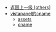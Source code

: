 - [返回上一级 [others]](文章/others/)
- [vistapanel的cname](文章/others/vistapanel的cname/)
  - [assets](文章/others/vistapanel的cname/assets/)
  - [cname](文章/others/vistapanel的cname/cname.md)
